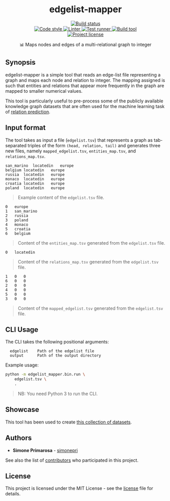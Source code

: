 <h1 align="center">
  <b>edgelist-mapper</b>
</h1>
<p align="center">
  <!-- Build -->
  <a href="https://github.com/simonepri/edgelist-mapper/actions?query=workflow%3Abuild">
    <img src="https://github.com/simonepri/edgelist-mapper/workflows/build/badge.svg?branch=master" alt="Build status" />
  </a>
  <br />
  <!-- Code style -->
  <a href="https://github.com/ambv/black">
    <img src="https://img.shields.io/badge/code%20style-black-000000.svg" alt="Code style" />
  </a>
  <!-- Linter -->
  <a href="https://github.com/PyCQA/pylint">
    <img src="https://img.shields.io/badge/linter-pylint-ce963f.svg" alt="Linter" />
  </a>
  <!-- Test runner -->
  <a href="https://github.com/pytest-dev/pytest">
    <img src="https://img.shields.io/badge/test%20runner-pytest-449bd6.svg" alt="Test runner" />
  </a>
  <!-- Build tool -->
  <a href="https://github.com/python-poetry/poetry">
    <img src="https://img.shields.io/badge/build%20system-poetry-4e5dc8.svg" alt="Build tool" />
  </a>
  <br />
  <!-- License -->
  <a href="https://github.com/simonepri/edgelist-mapper/tree/master/license">
    <img src="https://img.shields.io/github/license/simonepri/edgelist-mapper.svg" alt="Project license" />
  </a>
</p>
<p align="center">
  📊 Maps nodes and edges of a multi-relational graph to integer
</p>


## Synopsis

edgelist-mapper is a simple tool that reads an edge-list file representing a graph and maps each node and relation to integer.
The mapping assigned is such that entities and relations that appear more frequently in the graph are mapped to smaller numerical values.

This tool is particularly useful to pre-process some of the publicly available knowledge graph datasets that are often used for the machine learning task of [relation prediction][repo:NLP-progress->relation_prediction.md].


## Input format

The tool takes as input a file (`edgelist.tsv`) that represents a graph as tab-separated triples of the form `(head, relation, tail)` and generates three new files, namely `mapped_edgelist.tsv`, `entities_map.tsv`, and `relations_map.tsv`.

```
san_marino	locatedin	europe
belgium	locatedin	europe
russia	locatedin	europe
monaco	locatedin	europe
croatia	locatedin	europe
poland	locatedin	europe
```
> Example content of the `edgelist.tsv` file.

```
0	europe
1	san_marino
2	russia
3	poland
4	monaco
5	croatia
6	belgium
```
> Content of the `entities_map.tsv` generated from the `edgelist.tsv` file.

```
0	locatedin
```
> Content of the `relations_map.tsv` generated from the `edgelist.tsv` file.

```
1	0	0
6	0	0
2	0	0
4	0	0
5	0	0
3	0	0
```
> Content of the `mapped_edgelist.tsv` generated from the `edgelist.tsv` file.


## CLI Usage

The CLI takes the following positional arguments:
```
  edgelist    Path of the edgelist file
  output      Path of the output directory
```

Example usage:
```bash
python -m edgelist_mapper.bin.run \
    edgelist.tsv \
    .
```
> NB: You need Python 3 to run the CLI.


## Showcase

This tool has been used to create [this collection of datasets][repo:datasets-knowledge-embedding].


## Authors

- **Simone Primarosa** - [simonepri][github:simonepri]

See also the list of [contributors][contributors] who participated in this project.


## License

This project is licensed under the MIT License - see the [license][license] file for details.



<!-- Links -->

[license]: https://github.com/simonepri/edgelist-mapper/tree/master/license
[contributors]: https://github.com/simonepri/edgelist-mapper/contributors

[github:simonepri]: https://github.com/simonepri

[repo:NLP-progress->relation_prediction.md]:https://github.com/sebastianruder/NLP-progress/blob/master/english/relation_prediction.md
[repo:datasets-knowledge-embedding]: https://github.com/simonepri/datasets-knowledge-embedding

